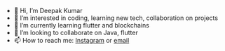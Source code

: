 - 👋 Hi, I’m Deepak Kumar
- 👀 I’m interested in coding, learning new tech, collaboration on projects
- 🌱 I’m currently learning flutter and blockchains
- 💞️ I’m looking to collaborate on Java, flutter
- 📫 How to reach me: [Instagram](https://www.instagram.com/dk.ansh) or [email](tech.deepak5@gmail.com)

<!---
dkansh/dkansh is a ✨ special ✨ repository because its `README.md` (this file) appears on your GitHub profile.
You can click the Preview link to take a look at your changes.
--->
